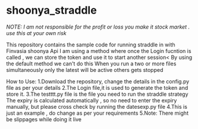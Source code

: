 # shoonya_straddle

*NOTE: I am not responsible for the profit or loss you make it stock market . use this at your own risk*

This repository contains the sample code for running straddle in with Finvasia shoonya Api 
I am using a method where once the Login fucntion is called , we can store the token and use it to start another session< By using the default method we can't do this 
When you run a two or more files simultaneously only the latest will be active others gets stopped

How to Use:
1.Download the repository, change the details in the config.py file as per your details
2.The Login file,it is used to generate the token and store it.
3.The testttt.py file is the file you need to run the straddle strategy
The expiry is calculated automatically , so no need to enter the expiry manually, but please cross check by running the datesexp.py file
4.This is just an example , do change as per your requirements 
5.Note: There might be slippages while doing it live  
